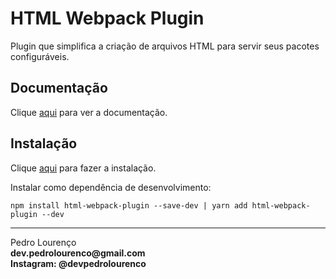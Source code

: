 # HTML Webpack Plugin

Plugin que simplifica a criação de arquivos HTML para servir seus pacotes configuráveis.

## Documentação

Clique [aqui](https://github.com/jantimon/html-webpack-plugin) para ver a documentação.

## Instalação

Clique [aqui](https://www.npmjs.com/package/html-webpack-plugin) para fazer a instalação.

Instalar como dependência de desenvolvimento:

```
npm install html-webpack-plugin --save-dev | yarn add html-webpack-plugin --dev
```

<hr>
<stong>Pedro Lourenço</strong><br>
<Strong>dev.pedrolourenco@gmail.com</strong><br>
<Strong>Instagram: @devpedrolourenco</strong>
